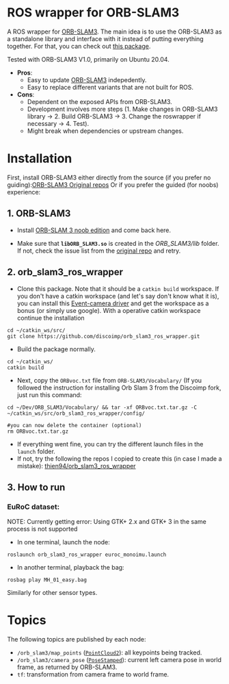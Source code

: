 # ROS wrapper for ORB-SLAM3

A ROS wrapper for [ORB-SLAM3](https://github.com/UZ-SLAMLab/ORB_SLAM3). The main idea is to use the ORB-SLAM3 as a standalone library and interface with it instead of putting everything together. For that, you can check out [this package](https://github.com/thien94/orb_slam_3_ros).

Tested with ORB-SLAM3 V1.0, primarily on Ubuntu 20.04.

- **Pros**:
  - Easy to update [ORB-SLAM3](https://github.com/UZ-SLAMLab/ORB_SLAM3#orb-slam3) indepedently.
  - Easy to replace different variants that are not built for ROS.
- **Cons**:
  - Dependent on the exposed APIs from ORB-SLAM3.
  - Development involves more steps (1. Make changes in ORB-SLAM3 library -> 2. Build ORB-SLAM3 -> 3. Change the roswrapper if necessary -> 4. Test).
  - Might break when dependencies or upstream changes.


# Installation

First, install ORB-SLAM3 either directly from the source (if you prefer no guiding):[ORB-SLAM3 Original repos](https://github.com/UZ-SLAMLab/ORB_SLAM3)
Or if you prefer the guided (for noobs) experience:
## 1. ORB-SLAM3

- Install [ORB-SLAM 3 noob edition](https://github.com/discoimp/ORB_SLAM3#2-prerequisites) and come back here.

- Make sure that **`libORB_SLAM3.so`** is created in the *ORB_SLAM3/lib* folder. If not, check the issue list from the [original repo](https://github.com/UZ-SLAMLab/ORB_SLAM3/issues) and retry.

## 2. orb_slam3_ros_wrapper

- Clone this package. Note that it should be a `catkin build` workspace.
If you don't have a catkin workspace (and let's say don't know what it is), you can install this [Event-camera driver](https://github.com/discoimp/rpg_dvs_ros#driver-installation) and get the workspace as a bonus (or simply use google).
With a operative catkin workspace continue the installation
```
cd ~/catkin_ws/src/
git clone https://github.com/discoimp/orb_slam3_ros_wrapper.git
```
- Build the package normally.
```
cd ~/catkin_ws/
catkin build
```

- Next, copy the `ORBvoc.txt` file from `ORB-SLAM3/Vocabulary/`
(If you followed the instruction for installing Orb Slam 3 from the Discoimp fork, just run this command:
```
cd ~/Dev/ORB_SLAM3/Vocabulary/ && tar -xf ORBvoc.txt.tar.gz -C ~/catkin_ws/src/orb_slam3_ros_wrapper/config/

#you can now delete the container (optional)
rm ORBvoc.txt.tar.gz
```

- If everything went fine, you can try the different launch files in the `launch` folder.
- If not, try the following the repos I copied to create this (in case I made a mistake): [thien94/orb_slam3_ros_wrapper](https://github.com/thien94/orb_slam3_ros_wrapper)

## 3. How to run

### EuRoC dataset:
NOTE: Currently getting error: Using GTK+ 2.x and GTK+ 3 in the same process is not supported

- In one terminal, launch the node:
```
roslaunch orb_slam3_ros_wrapper euroc_monoimu.launch
```
- In another terminal, playback the bag:
```
rosbag play MH_01_easy.bag
```
Similarly for other sensor types.

# Topics
The following topics are published by each node:
- `/orb_slam3/map_points` ([`PointCloud2`](http://docs.ros.org/en/melodic/api/sensor_msgs/html/msg/PointCloud2.html)): all keypoints being tracked.
- `/orb_slam3/camera_pose` ([`PoseStamped`](http://docs.ros.org/en/melodic/api/geometry_msgs/html/msg/PoseStamped.html)): current left camera pose in world frame, as returned by ORB-SLAM3.
- `tf`: transformation from camera frame to world frame.

